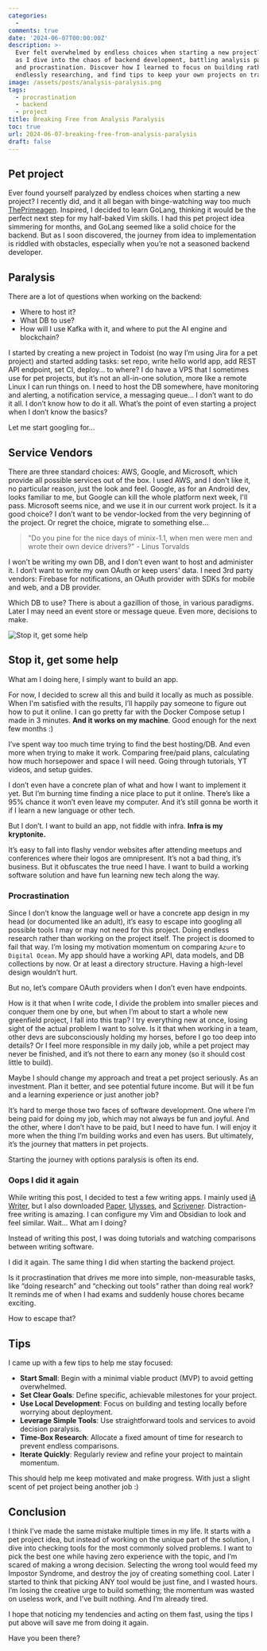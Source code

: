```yaml
---
categories:
  -
comments: true
date: '2024-06-07T00:00:00Z'
description: >-
  Ever felt overwhelmed by endless choices when starting a new project? Join me
  as I dive into the chaos of backend development, battling analysis paralysis
  and procrastination. Discover how I learned to focus on building rather than
  endlessly researching, and find tips to keep your own projects on track.
image: /assets/posts/analysis-paralysis.png
tags:
  - procrastination
  - backend
  - project
title: Breaking Free from Analysis Paralysis
toc: true
url: 2024-06-07-breaking-free-from-analysis-paralysis
draft: false
---
```

## Pet project

Ever found yourself paralyzed by endless choices when starting a new project? I recently did, and it all began with binge-watching way too much [ThePrimeagen](https://www.youtube.com/@ThePrimeTimeagen/featured). Inspired, I decided to learn GoLang, thinking it would be the perfect next step for my half-baked Vim skills. I had this pet project idea simmering for months, and GoLang seemed like a solid choice for the backend. But as I soon discovered, the journey from idea to implementation is riddled with obstacles, especially when you’re not a seasoned backend developer.

## Paralysis

There are a lot of questions when working on the backend:

- Where to host it?
- What DB to use?
- How will I use Kafka with it, and where to put the AI engine and blockchain?

I started by creating a new project in Todoist (no way I’m using Jira for a pet project) and started adding tasks: set repo, write hello world app, add REST API endpoint, set CI, deploy... to where?
I do have a VPS that I sometimes use for pet projects, but it’s not an all-in-one solution, more like a remote Linux I can run things on. I need to host the DB somewhere, have monitoring and alerting, a notification service, a messaging queue… I don’t want to do it all. I don’t know how to do it all. What’s the point of even starting a project when I don’t know the basics?

Let me start googling for…

## Service Vendors

There are three standard choices: AWS, Google, and Microsoft, which provide all possible services out of the box. I used AWS, and I don't like it, no particular reason, just the look and feel. Google, as for an Android dev, looks familiar to me, but Google can kill the whole platform next week, I'll pass. Microsoft seems nice, and we use it in our current work project. Is it a good choice? I don’t want to be vendor-locked from the very beginning of the project. Or regret the choice, migrate to something else…

> "Do you pine for the nice days of minix-1.1, when men were men and wrote their own device drivers?" - Linus Torvalds

I won’t be writing my own DB, and I don’t even want to host and administer it. I don’t want to write my own OAuth or keep users' data. I need 3rd party vendors: Firebase for notifications, an OAuth provider with SDKs for mobile and web, and a DB provider.

Which DB to use? There is about a gazillion of those, in various paradigms. Later I may need an event store or message queue. Even more, decisions to make.

![Stop it, get some help](https://media1.tenor.com/m/mZZoOtDcouoAAAAC/stop-it-get-some-help.gif)

## Stop it, get some help

What am I doing here, I simply want to build an app.

For now, I decided to screw all this and build it locally as much as possible. When I'm satisfied with the results, I’ll happily pay someone to figure out how to put it online. I can go pretty far with the Docker Compose setup I made in 3 minutes. **And it works on my machine**. Good enough for the next few months :)

I’ve spent way too much time trying to find the best hosting/DB. And even more when trying to make it work. Comparing free/paid plans, calculating how much horsepower and space I will need. Going through tutorials, YT videos, and setup guides.

I don’t even have a concrete plan of what and how I want to implement it yet. But I’m burning time finding a nice place to put it online. There’s like a 95% chance it won’t even leave my computer. And it’s still gonna be worth it if I learn a new language or other tech.

But I don’t. I want to build an app, not fiddle with infra. **Infra is my kryptonite.**

It’s easy to fall into flashy vendor websites after attending meetups and conferences where their logos are omnipresent. It’s not a bad thing, it’s business.
But it obfuscates the true need I have. I want to build a working software solution and have fun learning new tech along the way.

### Procrastination

Since I don’t know the language well or have a concrete app design in my head (or documented like an adult), it’s easy to escape into googling all possible tools I may or may not need for this project. Doing endless research rather than working on the project itself. The project is doomed to fail that way. I’m losing my motivation momentum on comparing `Azure` to `Digital Ocean`. My app should have a working API, data models, and DB collections by now. Or at least a directory structure. Having a high-level design wouldn’t hurt.

But no, let’s compare OAuth providers when I don’t even have endpoints.

How is it that when I write code, I divide the problem into smaller pieces and conquer them one by one, but when I’m about to start a whole new greenfield project, I fall into this trap? I try everything new at once, losing sight of the actual problem I want to solve. Is it that when working in a team, other devs are subconsciously holding my horses, before I go too deep into details? Or I feel more responsible in my daily job, while a pet project may never be finished, and it’s not there to earn any money (so it should cost little to build).

Maybe I should change my approach and treat a pet project seriously. As an investment. Plan it better, and see potential future income. But will it be fun and a learning experience or just another job?

It’s hard to merge those two faces of software development. One where I’m being paid for doing my job, which may not always be fun and joyful. And the other, where I don’t have to be paid, but I need to have fun. I will enjoy it more when the thing I’m building works and even has users. But ultimately, it’s the journey that matters in pet projects.

Starting the journey with options paralysis is often its end.

### Oops I did it again

While writing this post, I decided to test a few writing apps. I mainly used [iA Writer](https://ia.net/writer), but I also downloaded [Paper](https://papereditor.app/), [Ulysses](https://www.ulysses.app/), and [Scrivener](https://www.literatureandlatte.com/scrivener/overview). Distraction-free writing is amazing. I can configure my Vim and Obsidian to look and feel similar. Wait… What am I doing?

Instead of writing this post, I was doing tutorials and watching comparisons between writing software.

I did it again. The same thing I did when starting the backend project.

Is it procrastination that drives me more into simple, non-measurable tasks, like “doing research” and “checking out tools” rather than doing real work? It reminds me of when I had exams and suddenly house chores became exciting.

How to escape that?

## Tips

I came up with a few tips to help me stay focused:

- **Start Small**: Begin with a minimal viable product (MVP) to avoid getting overwhelmed.
- **Set Clear Goals**: Define specific, achievable milestones for your project.
- **Use Local Development**: Focus on building and testing locally before worrying about deployment.
- **Leverage Simple Tools**: Use straightforward tools and services to avoid decision paralysis.
- **Time-Box Research**: Allocate a fixed amount of time for research to prevent endless comparisons.
- **Iterate Quickly**: Regularly review and refine your project to maintain momentum.

This should help me keep motivated and make progress. With just a slight scent of pet project being another job :)

## Conclusion

I think I’ve made the same mistake multiple times in my life. It starts with a pet project idea, but instead of working on the unique part of the solution, I dive into checking tools for the most commonly solved problems. I want to pick the best one while having zero experience with the topic, and I’m scared of making a wrong decision. Selecting the wrong tool would feed my Impostor Syndrome, and destroy the joy of creating something cool.
Later I started to think that picking ANY tool would be just fine, and I wasted hours. I’m losing the creative urge to build something; the momentum was wasted on useless work, and I’ve built nothing. And I’m already tired.

I hope that noticing my tendencies and acting on them fast, using the tips I put above will save me from doing it again.

Have you been there?

